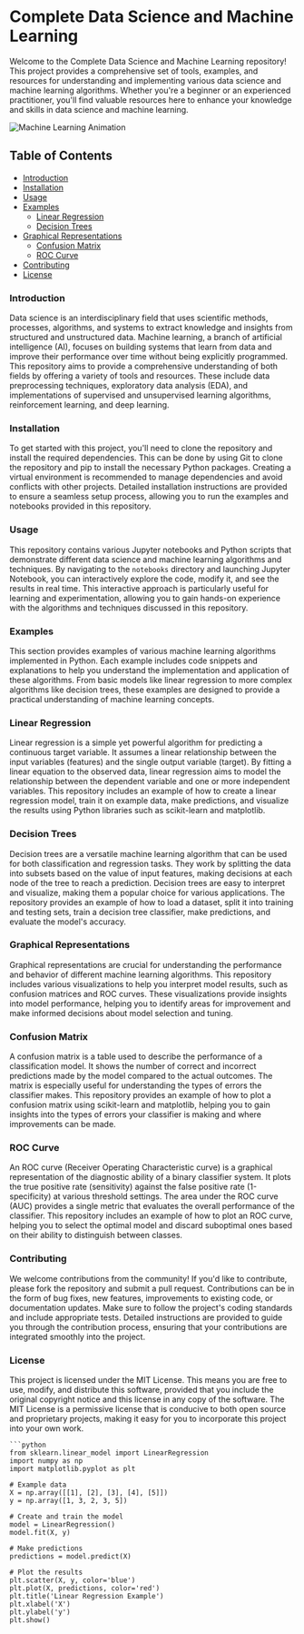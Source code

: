 # Complete Data Science and Machine Learning

Welcome to the Complete Data Science and Machine Learning repository! This project provides a comprehensive set of tools, examples, and resources for understanding and implementing various data science and machine learning algorithms. Whether you're a beginner or an experienced practitioner, you'll find valuable resources here to enhance your knowledge and skills in data science and machine learning.

![Machine Learning Animation](https://images.squarespace-cdn.com/content/v1/5feb53185d3dab691b47361b/1609930650139-9NRI63XUJ29Y7E9LEA9G/12eca-machine-learning.gif)

## Table of Contents
- [Introduction](#introduction)
- [Installation](#installation)
- [Usage](#usage)
- [Examples](#examples)
  - [Linear Regression](#linear-regression)
  - [Decision Trees](#decision-trees)
- [Graphical Representations](#graphical-representations)
  - [Confusion Matrix](#confusion-matrix)
  - [ROC Curve](#roc-curve)
- [Contributing](#contributing)
- [License](#license)

### Introduction
Data science is an interdisciplinary field that uses scientific methods, processes, algorithms, and systems to extract knowledge and insights from structured and unstructured data. Machine learning, a branch of artificial intelligence (AI), focuses on building systems that learn from data and improve their performance over time without being explicitly programmed. This repository aims to provide a comprehensive understanding of both fields by offering a variety of tools and resources. These include data preprocessing techniques, exploratory data analysis (EDA), and implementations of supervised and unsupervised learning algorithms, reinforcement learning, and deep learning.

### Installation
To get started with this project, you'll need to clone the repository and install the required dependencies. This can be done by using Git to clone the repository and pip to install the necessary Python packages. Creating a virtual environment is recommended to manage dependencies and avoid conflicts with other projects. Detailed installation instructions are provided to ensure a seamless setup process, allowing you to run the examples and notebooks provided in this repository.

### Usage
This repository contains various Jupyter notebooks and Python scripts that demonstrate different data science and machine learning algorithms and techniques. By navigating to the `notebooks` directory and launching Jupyter Notebook, you can interactively explore the code, modify it, and see the results in real time. This interactive approach is particularly useful for learning and experimentation, allowing you to gain hands-on experience with the algorithms and techniques discussed in this repository.

### Examples
This section provides examples of various machine learning algorithms implemented in Python. Each example includes code snippets and explanations to help you understand the implementation and application of these algorithms. From basic models like linear regression to more complex algorithms like decision trees, these examples are designed to provide a practical understanding of machine learning concepts.

### Linear Regression
Linear regression is a simple yet powerful algorithm for predicting a continuous target variable. It assumes a linear relationship between the input variables (features) and the single output variable (target). By fitting a linear equation to the observed data, linear regression aims to model the relationship between the dependent variable and one or more independent variables. This repository includes an example of how to create a linear regression model, train it on example data, make predictions, and visualize the results using Python libraries such as scikit-learn and matplotlib.

### Decision Trees
Decision trees are a versatile machine learning algorithm that can be used for both classification and regression tasks. They work by splitting the data into subsets based on the value of input features, making decisions at each node of the tree to reach a prediction. Decision trees are easy to interpret and visualize, making them a popular choice for various applications. The repository provides an example of how to load a dataset, split it into training and testing sets, train a decision tree classifier, make predictions, and evaluate the model's accuracy.

### Graphical Representations
Graphical representations are crucial for understanding the performance and behavior of different machine learning algorithms. This repository includes various visualizations to help you interpret model results, such as confusion matrices and ROC curves. These visualizations provide insights into model performance, helping you to identify areas for improvement and make informed decisions about model selection and tuning.

### Confusion Matrix
A confusion matrix is a table used to describe the performance of a classification model. It shows the number of correct and incorrect predictions made by the model compared to the actual outcomes. The matrix is especially useful for understanding the types of errors the classifier makes. This repository provides an example of how to plot a confusion matrix using scikit-learn and matplotlib, helping you to gain insights into the types of errors your classifier is making and where improvements can be made.

### ROC Curve
An ROC curve (Receiver Operating Characteristic curve) is a graphical representation of the diagnostic ability of a binary classifier system. It plots the true positive rate (sensitivity) against the false positive rate (1-specificity) at various threshold settings. The area under the ROC curve (AUC) provides a single metric that evaluates the overall performance of the classifier. This repository includes an example of how to plot an ROC curve, helping you to select the optimal model and discard suboptimal ones based on their ability to distinguish between classes.

### Contributing
We welcome contributions from the community! If you'd like to contribute, please fork the repository and submit a pull request. Contributions can be in the form of bug fixes, new features, improvements to existing code, or documentation updates. Make sure to follow the project's coding standards and include appropriate tests. Detailed instructions are provided to guide you through the contribution process, ensuring that your contributions are integrated smoothly into the project.

### License
This project is licensed under the MIT License. This means you are free to use, modify, and distribute this software, provided that you include the original copyright notice and this license in any copy of the software. The MIT License is a permissive license that is conducive to both open source and proprietary projects, making it easy for you to incorporate this project into your own work.
```
```python
from sklearn.linear_model import LinearRegression
import numpy as np
import matplotlib.pyplot as plt

# Example data
X = np.array([[1], [2], [3], [4], [5]])
y = np.array([1, 3, 2, 3, 5])

# Create and train the model
model = LinearRegression()
model.fit(X, y)

# Make predictions
predictions = model.predict(X)

# Plot the results
plt.scatter(X, y, color='blue')
plt.plot(X, predictions, color='red')
plt.title('Linear Regression Example')
plt.xlabel('X')
plt.ylabel('y')
plt.show()
